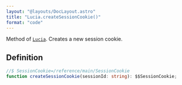 ```yaml
---
layout: "@layouts/DocLayout.astro"
title: "Lucia.createSessionCookie()"
format: "code"
---
```


Method of [`Lucia`](/reference/main/Lucia). Creates a new session cookie.

## Definition

```ts
//$ SessionCookie=/reference/main/SessionCookie
function createSessionCookie(sessionId: string): $$SessionCookie;
```

